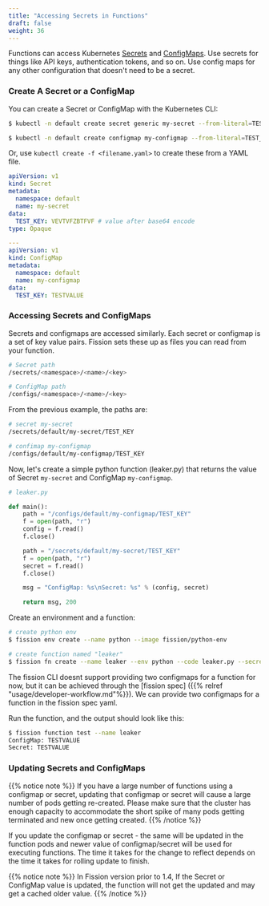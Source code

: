 ```yaml
---
title: "Accessing Secrets in Functions"
draft: false
weight: 36
---
```


Functions can access Kubernetes [Secrets](https://kubernetes.io/docs/concepts/configuration/secret/) and [ConfigMaps](https://kubernetes.io/docs/concepts/storage/volumes/#configmap). Use secrets for things like API keys, authentication tokens, and so on. Use config maps for any other configuration that doesn't need to be a
secret.

### Create A Secret or a ConfigMap

You can create a Secret or ConfigMap with the Kubernetes CLI:

```bash
$ kubectl -n default create secret generic my-secret --from-literal=TEST_KEY="TESTVALUE"

$ kubectl -n default create configmap my-configmap --from-literal=TEST_KEY="TESTVALUE"
```

Or, use `kubectl create -f <filename.yaml>` to create these from a YAML file.

```yaml
apiVersion: v1
kind: Secret
metadata:
  namespace: default
  name: my-secret
data:
  TEST_KEY: VEVTVFZBTFVF # value after base64 encode
type: Opaque

---
apiVersion: v1
kind: ConfigMap
metadata:
  namespace: default
  name: my-configmap
data:
  TEST_KEY: TESTVALUE
```

### Accessing Secrets and ConfigMaps

Secrets and configmaps are accessed similarly.  Each secret or
configmap is a set of key value pairs. Fission sets these up as files
you can read from your function.

```bash
# Secret path
/secrets/<namespace>/<name>/<key>

# ConfigMap path
/configs/<namespace>/<name>/<key>
```

From the previous example, the paths are:

```bash
# secret my-secret
/secrets/default/my-secret/TEST_KEY

# confimap my-configmap
/configs/default/my-configmap/TEST_KEY
```

Now, let's create a simple python function (leaker.py) that returns
the value of Secret `my-secret` and ConfigMap `my-configmap`.

```python
# leaker.py

def main():
    path = "/configs/default/my-configmap/TEST_KEY"
    f = open(path, "r")
    config = f.read()
    f.close()

    path = "/secrets/default/my-secret/TEST_KEY"
    f = open(path, "r")
    secret = f.read()
    f.close()

    msg = "ConfigMap: %s\nSecret: %s" % (config, secret)

    return msg, 200
```


Create an environment and a function:

```bash
# create python env
$ fission env create --name python --image fission/python-env

# create function named "leaker"
$ fission fn create --name leaker --env python --code leaker.py --secret my-secret --configmap my-configmap
```
The fission CLI doesnt support providing two configmaps for a function for now, but it can be achieved through the [fission spec] ({{% relref "usage/developer-workflow.md"%}}). We can provide two configmaps for a function in the fission spec yaml.

Run the function, and the output should look like this:

```bash
$ fission function test --name leaker
ConfigMap: TESTVALUE
Secret: TESTVALUE
```

### Updating Secrets and ConfigMaps

{{% notice note %}}
If you have a large number of functions using a configmap or secret, updating that configmap or secret will cause a large number of pods getting re-created. Please make sure that the cluster has enough capacity to accommodate the short spike of many pods getting terminated and new once getting created.
{{% /notice %}}


If you update the configmap or secret - the same will be updated in the function pods and newer value of configmap/secret will be used for executing functions. The time it takes for the change to reflect depends on the time it takes for rolling update to finish.


{{% notice note %}}
In Fission version prior to 1.4, If the Secret or ConfigMap value is updated, the function will not get the updated and may get a cached older value.
{{% /notice %}}


